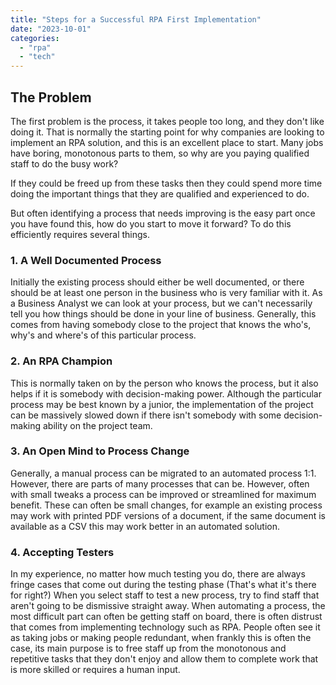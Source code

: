 ```yaml
---
title: "Steps for a Successful RPA First Implementation"
date: "2023-10-01"
categories:
  - "rpa"
  - "tech"
---
```


## The Problem

The first problem is the process, it takes people too long, and they don't like doing it. That is normally the starting point for why companies are looking to implement an RPA solution, and this is an excellent place to start. Many jobs have boring, monotonous parts to them, so why are you paying qualified staff to do the busy work?

If they could be freed up from these tasks then they could spend more time doing the important things that they are qualified and experienced to do.

But often identifying a process that needs improving is the easy part once you have found this, how do you start to move it forward? To do this efficiently requires several things.

### 1. A Well Documented Process

Initially the existing process should either be well documented, or there should be at least one person in the business who is very familiar with it. As a Business Analyst we can look at your process, but we can't necessarily tell you how things should be done in your line of business.
Generally, this comes from having somebody close to the project that knows the who's, why's and where's of this particular process.

### 2. An RPA Champion

This is normally taken on by the person who knows the process, but it also helps if it is somebody with decision-making power.
Although the particular process may be best known by a junior, the implementation of the project can be massively slowed down if there isn't somebody with some decision-making ability on the project team.

### 3. An Open Mind to Process Change

Generally, a manual process can be migrated to an automated process 1:1. However, there are parts of many processes that can be.
However, often with small tweaks a process can be improved or streamlined for maximum benefit. These can often be small changes, for example an existing process may work with printed PDF versions of a document, if the same document is available as a CSV this may work better in an automated solution.

### 4. Accepting Testers

In my experience, no matter how much testing you do, there are always fringe cases that come out during the testing phase (That's what it's there for right?)
When you select staff to test a new process, try to find staff that aren't going to be dismissive straight away.
When automating a process, the most difficult part can often be getting staff on board, there is often distrust that comes from implementing technology such as RPA. People often see it as taking jobs or making people redundant, when frankly this is often the case, its main purpose is to free staff up from the monotonous and repetitive tasks that they don't enjoy and allow them to complete work that is more skilled or requires a human input.

